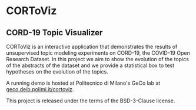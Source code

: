 # CORToViz
## CORD-19 Topic Visualizer
CORToViz is an interactive application that demonstrates the results of unsupervised topic modeling experiments on CORD-19, the COVID-19 Open Research Dataset.
In this project we aim to show the evolution of the topics of the abstracts of the dataset and we provide a statistical box to test hypotheses on the evolution of the topics.

A running demo is hosted at Politecnico di Milano's GeCo lab at [geco.deib.polimi.it/cortoviz](geco.deib.polimi.it/cortoviz).


This project is released under the terms of the BSD-3-Clause license.
